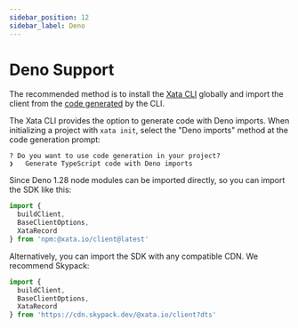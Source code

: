 ```yaml
---
sidebar_position: 12
sidebar_label: Deno
---
```


# Deno Support

The recommended method is to install the [Xata CLI](/cli/installation) globally and import the client from the [code generated](/cli/codegen) by the CLI.

The Xata CLI provides the option to generate code with Deno imports. When initializing a project with `xata init`, select the "Deno imports" method at the code generation prompt:

```
? Do you want to use code generation in your project?
❯   Generate TypeScript code with Deno imports
```

Since Deno 1.28 node modules can be imported directly, so you can import the SDK like this:

```ts
import {
  buildClient,
  BaseClientOptions,
  XataRecord
} from 'npm:@xata.io/client@latest'
```

Alternatively, you can import the SDK with any compatible CDN. We recommend Skypack:

```ts
import {
  buildClient,
  BaseClientOptions,
  XataRecord
} from 'https://cdn.skypack.dev/@xata.io/client?dts'
```
